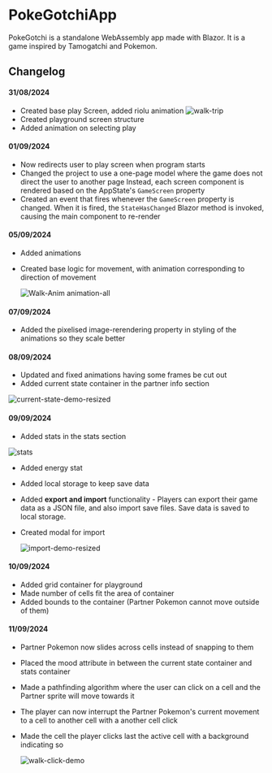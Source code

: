 # PokeGotchiApp
PokeGotchi is a standalone WebAssembly app made with Blazor. It is a game inspired by Tamogatchi and Pokemon.

## Changelog
#### **31/08/2024**
- Created base play Screen, added riolu animation 
        ![walk-trip](https://github.com/user-attachments/assets/7f4a7c3a-4c51-4491-89da-92e54a943821)
- Created playground screen structure
- Added animation on selecting play

#### **01/09/2024**
- Now redirects user to play screen when program starts
- Changed the project to use a one-page model where the game does not direct the user to another page
Instead, each screen component is rendered based on the AppState's `GameScreen` property
- Created an event that fires whenever the `GameScreen` property is changed. When it is fired, the `StateHasChanged` Blazor method is invoked, causing the main component to re-render

#### **05/09/2024**
- Added animations
- Created base logic for movement, with animation corresponding to direction of movement

     ![Walk-Anim animation-all](https://github.com/user-attachments/assets/b9555913-34a3-48ff-9d69-b20a0941952f)

#### **07/09/2024**
- Added the pixelised image-rerendering property in styling of the animations so they scale better

#### **08/09/2024**
- Updated and fixed animations having some frames be cut out
- Added current state container in the partner info section


![current-state-demo-resized](https://github.com/user-attachments/assets/956ccc9f-d3b6-4746-9fec-51297e0e9487)


#### **09/09/2024**
-  Added stats in the stats section
                 
![stats](https://github.com/user-attachments/assets/2be7bc66-ab1d-4b34-ba9a-70094c6e774a)

- Added energy stat
- Added local storage to keep save data
- Added **export and import** functionality - Players can export their game data as a JSON file, and also import save files. Save data is saved to local storage.
- Created modal for import
  
  ![import-demo-resized](https://github.com/user-attachments/assets/5b1f7d25-561c-4a95-bed5-26ab25fb40c0)

#### **10/09/2024**
- Added grid container for playground
- Made number of cells fit the area of container
- Added bounds to the container (Partner Pokemon cannot move outside of them)

#### **11/09/2024**
- Partner Pokemon now slides across cells instead of snapping to them
- Placed the mood attribute in between the current state container and stats container
- Made a pathfinding algorithm where the user can click on a cell and the Partner sprite will move towards it
- The player can now interrupt the Partner Pokemon's current movement to a cell to another cell with a another cell click
- Made the cell the player clicks last the active cell with a background indicating so


  ![walk-click-demo](https://github.com/user-attachments/assets/345797a5-7b8e-40a8-aa11-e48464c09913)



